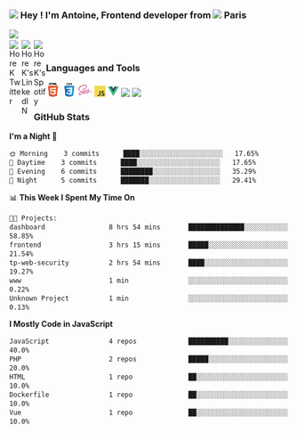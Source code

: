 ### <img src="https://media.giphy.com/media/hvRJCLFzcasrR4ia7z/giphy.gif" height="19px"> Hey ! I'm Antoine, Frontend developer from <img src="https://user-images.githubusercontent.com/45999037/109720557-8a4eaa00-7baa-11eb-8992-25452bd80e76.png" width="18px"/> Paris

<img src="https://media.giphy.com/media/UtEM6J85KZUgJhFUNs/giphy.gif" height="150px">

<div>
  <a href="https://twitter.com/HoreK0">
    <img align="left" alt="HoreK Twitter" width="22px" src="https://raw.githubusercontent.com/peterthehan/peterthehan/master/assets/twitter.svg" />
  </a>
  <a href="https://www.linkedin.com/in/antoine-lelong-510027199">
    <img align="left" alt="HoreK's LinkedIN" width="22px" src="https://raw.githubusercontent.com/peterthehan/peterthehan/master/assets/linkedin.svg" />
  </a>
  <a href="https://open.spotify.com/user/azenoxe">
    <img align="left" alt="HoreK's Spotify" width="22px" src="https://raw.githubusercontent.com/peterthehan/peterthehan/master/assets/spotify.svg" />
  </a>
</div>

<br />

### Languages and Tools

<p>
  <img height="25" src="https://raw.githubusercontent.com/github/explore/80688e429a7d4ef2fca1e82350fe8e3517d3494d/topics/html/html.png">
  <img height="25" src="https://raw.githubusercontent.com/github/explore/80688e429a7d4ef2fca1e82350fe8e3517d3494d/topics/css/css.png">
  <img height="25" src="https://raw.githubusercontent.com/github/explore/80688e429a7d4ef2fca1e82350fe8e3517d3494d/topics/sass/sass.png">
  <img height="20" src="https://raw.githubusercontent.com/github/explore/80688e429a7d4ef2fca1e82350fe8e3517d3494d/topics/javascript/javascript.png">
  <img height="20" src="https://raw.githubusercontent.com/github/explore/80688e429a7d4ef2fca1e82350fe8e3517d3494d/topics/vue/vue.png">
  <img height="20" src="https://github.com/nuxt/nuxt.js/blob/dev/.github/nuxt.png">
  <img height="20" src="https://camo.githubusercontent.com/61e102d7c605ff91efedb9d7e47c1c4a07cef59d3e1da202fd74f4772122ca4e/68747470733a2f2f766974656a732e6465762f6c6f676f2e737667">
</p>

### GitHub Stats

<!--START_SECTION:waka-->
**I'm a Night 🦉** 

```text
🌞 Morning    3 commits      ████░░░░░░░░░░░░░░░░░░░░░   17.65% 
🌆 Daytime    3 commits      ████░░░░░░░░░░░░░░░░░░░░░   17.65% 
🌃 Evening    6 commits      ████████░░░░░░░░░░░░░░░░░   35.29% 
🌙 Night      5 commits      ███████░░░░░░░░░░░░░░░░░░   29.41%

```


📊 **This Week I Spent My Time On** 

```text
🐱‍💻 Projects: 
dashboard                8 hrs 54 mins       ██████████████░░░░░░░░░░░   58.85% 
frontend                 3 hrs 15 mins       █████░░░░░░░░░░░░░░░░░░░░   21.54% 
tp-web-security          2 hrs 54 mins       ████░░░░░░░░░░░░░░░░░░░░░   19.27% 
www                      1 min               ░░░░░░░░░░░░░░░░░░░░░░░░░   0.22% 
Unknown Project          1 min               ░░░░░░░░░░░░░░░░░░░░░░░░░   0.13%

```

**I Mostly Code in JavaScript** 

```text
JavaScript               4 repos             ██████████░░░░░░░░░░░░░░░   40.0% 
PHP                      2 repos             █████░░░░░░░░░░░░░░░░░░░░   20.0% 
HTML                     1 repo              ██░░░░░░░░░░░░░░░░░░░░░░░   10.0% 
Dockerfile               1 repo              ██░░░░░░░░░░░░░░░░░░░░░░░   10.0% 
Vue                      1 repo              ██░░░░░░░░░░░░░░░░░░░░░░░   10.0%

```



<!--END_SECTION:waka-->
